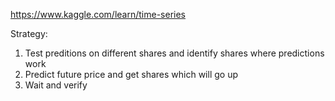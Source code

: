https://www.kaggle.com/learn/time-series

Strategy:
1) Test preditions on different shares and identify shares where predictions work
2) Predict future price and get shares which will go up
3) Wait and verify
